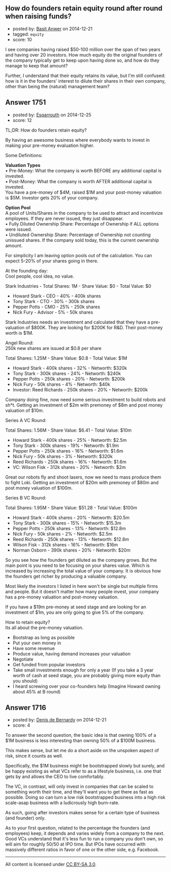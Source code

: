 ## How do founders retain equity round after round when raising funds?

- posted by: [Basit Anwer](https://stackexchange.com/users/150816/basit-anwer) on 2014-12-21
- tagged: `equity`
- score: 10

I see companies having raised $50-100 million over the span of two years and having over 20 investors. How much equity do the original founders of the company typically get to keep upon having done so, and how do they manage to keep that amount?

Further, I understand that their equity retains its value, but I'm still confused: how is it in the founders' interest to dilute their shares in their own company, other than being the (natural) management team?



## Answer 1751

- posted by: [Esqarrouth](https://stackexchange.com/users/3055586/esqarrouth) on 2014-12-25
- score: 12

TL;DR: How do founders retain equity?   

By having an awesome business where everybody wants to invest in making your pre-money evaluation higher.

Some Definitions:

**Valuation Types**  
• Pre-Money: What the company is worth BEFORE any additional capital is invested.  
• Post-Money: What the company is worth AFTER additional capital is invested.   
You have a pre-money of $4M, raised $1M and your post-money valuation is $5M. Investor gets 20% of your company. 

**Option Pool**  
A pool of Units/Shares in the company to be used to attract and incentivize employees. If they are never issued, they just disappear.  
• Fully Diluted Ownership Share: Percentage of Ownership if ALL options were issued.  
• Undiluted Ownership Share: Percentage of Ownership not counting unissued shares. If the company sold today, this is the current ownership amount.

For simplicity I am leaving option pools out of the calculation. You can expect 5-20% of your shares going in there.

At the founding day:  
Cool people, cool idea, no value.  

Stark Industries - Total Shares: 1M - Share Value: $0 - Total Value: $0  
 - Howard Stark - CEO - 40% - 400k shares  
 - Tony Stark - CTO - 30% - 300k shares  
 - Pepper Potts - CMO - 25% - 250k shares  
 - Nick Fury - Advisor - 5% - 50k shares  

Stark Industries needs an investment and calculated that they have a pre-valuation of $800K. They are looking for $200K for R&D. Their post-money worth is $1M.

Angel Round:  
250k new shares are issued at $0.8 per share

Total Shares: 1.25M - Share Value: $0.8 - Total Value: $1M  
 - Howard Stark - 400k shares - 32% - Networth: $320k  
 - Tony Stark - 300k shares - 24% - Networth: $240k  
 - Pepper Potts - 250k shares - 20% - Networth: $200k  
 - Nick Fury - 50k shares - 4% - Networth: $40k  
 - Investor: Reed Richards - 250k shares - 20% - Networth: $200k  

Company doing fine, now need some serious investment to build robots and sh*t. Getting an investment of $2m with premoney of $8m and post money valuation of $10m.

Series A VC Round:  

Total Shares: 1.56M - Share Value: $6.41 - Total Value: $10m  
 - Howard Stark - 400k shares - 25% - Networth: $2.5m  
 - Tony Stark - 300k shares - 19% - Networth: $1.9m  
 - Pepper Potts - 250k shares - 16% - Networth: $1.6m  
 - Nick Fury - 50k shares - 3% - Networth: $320k  
 - Reed Richards - 250k shares - 16% - Networth: $1.6m  
 - VC: Wilson Fisk - 312k shares - 20% - Networth: $2m  

Great our robots fly and shoot lasers, now we need to mass produce them to fight Loki. Getting an investment of $20m with premoney of $80m and post money valuation of $100m.

Series B VC Round:

Total Shares: 1.95M - Share Value: $51.28 - Total Value: $100m  
 - Howard Stark - 400k shares - 20% - Networth: $20.5m  
 - Tony Stark - 300k shares - 15% - Networth: $15.3m  
 - Pepper Potts - 250k shares - 13% - Networth: $12.8m  
 - Nick Fury - 50k shares - 2% - Networth: $2.5m  
 - Reed Richards - 250k shares - 13% - Networth: $12.8m  
 - Wilson Fisk - 312k shares - 16% - Networth: $16m  
 - Norman Osborn - 390k shares - 20% - Networth: $20m  

So you see how the founders get diluted as the company grows. But the main point is you need to be focusing on your shares value. Which is increased by increasing the total value of your company. It is obvious how the founders get richer by producing a valuable company.

Most likely the investors I listed in here won't be single but multiple firms and people. But it doesn't matter how many people invest, your company has a pre-money valuation and post-money valuation. 

If you have a $19m pre-money at seed stage and are looking for an investment of $1m, you are only going to give 5% of the company. 

How to retain equity?  
Its all about the pre-money valuation.  

 - Bootstrap as long as possible
 - Put your own money in
 - Have some revenue
 - Produce value, having demand increases your valuation
 - Negotiate
 - Get funded from popular investors 
 - Take small investments enough for only a year (If you take a 3 year worth of cash at seed stage, you are probably giving more equity than you should) 
 - I heard screwing over your co-founders help (Imagine Howard owning about 45% at B round)



## Answer 1716

- posted by: [Denis de Bernardy](https://stackexchange.com/users/182468/denis-de-bernardy) on 2014-12-21
- score: 4

To answer the second question, the basic idea is that owning 100% of a $1M business is less interesting than owning 50% of a $100M business.

This makes sense, but let me do a short aside on the unspoken aspect of risk, since it counts as well.

Specifically, the $1M business might be bootstrapped slowly but surely, and be happy existing as what VCs refer to as a lifestyle business, i.e. one that gets by and allows the CEO to live comfortably.

The VC, in contrast, will only invest in companies that can be scaled to something worth their time, and they'll want you to get there as fast as possible. Doing so can turn a low risk bootstrapped business into a high risk scale-asap business with a ludicrously high burn-rate.

As such, going after investors makes sense for a certain type of business (and founder) only.

As to your first question, related to the percentage the founders (and employees) keep, it depends and varies widely from a company to the next. Good VCs understand that it's less fun to run a company you don't own, so will aim for roughly 50/50 at IPO time. But IPOs have occurred with massively different ratios in favor of one or the other side, e.g. Facebook.



---

All content is licensed under [CC BY-SA 3.0](https://creativecommons.org/licenses/by-sa/3.0/).

